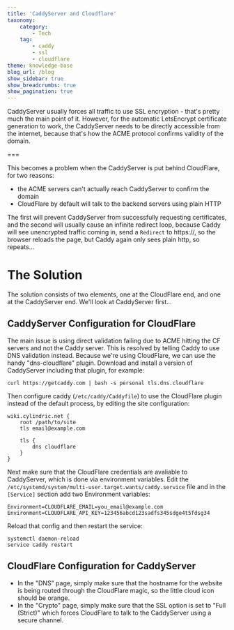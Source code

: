 ```yaml
---
title: 'CaddyServer and Cloudflare'
taxonomy:
    category:
        - Tech
    tag:
        - caddy
        - ssl
        - cloudflare
theme: knowledge-base
blog_url: /blog
show_sidebar: true
show_breadcrumbs: true
show_pagination: true
---
```


CaddyServer usually forces all traffic to use SSL encryption - that's pretty much the main point of it. However, for the automatic LetsEncrypt certificate generation to work, the CaddyServer needs to be directly accessible from the internet, because that's how the ACME protocol confirms validity of the domain. 

===

This becomes a problem when the CaddyServer is put behind CloudFlare, for two reasons:

* the ACME servers can't actually reach CaddyServer to confirm the domain
* CloudFlare by default will talk to the backend servers using plain HTTP

The first will prevent CaddyServer from successfully requesting certificates, and the second will usually cause an infinite redirect loop, because Caddy will see unencrypted traffic coming in, send a `Redirect` to https://, so the browser reloads the page, but Caddy again only sees plain http, so repeats...

# The Solution
The solution consists of two elements, one at the CloudFlare end, and one at the CaddyServer end. We'll look at CaddyServer first...

## CaddyServer Configuration for CloudFlare
The main issue is using direct validation failing due to ACME hitting the CF servers and not the Caddy server. This is resolved by telling Caddy to use DNS validation instead. Because we're using CloudFlare, we can use the handy "dns-cloudflare" plugin. Download and install a version of CaddyServer including that plugin, for example:

``` curl https://getcaddy.com | bash -s personal tls.dns.cloudflare ```

Then configure caddy (`/etc/caddy/Caddyfile`) to use the CloudFlare plugin instead of the default process, by editing the site configuration:

```
wiki.cylindric.net {
    root /path/to/site
    tls email@example.com
    
    tls {
        dns cloudflare
    }
}
```

Next make sure that the CloudFlare credentials are avaliable to CaddyServer, which is done via environment variables.
Edit the `/etc/systemd/system/multi-user.target.wants/caddy.service` file and in the `[Service]` section add two Environment variables:

```
Environment=CLOUDFLARE_EMAIL=you_email@example.com
Environment=CLOUDFLARE_API_KEY=123456abcd123sadfs345sdge4t5fdsg34
```

Reload that config and then restart the service:
```
systemctl daemon-reload
service caddy restart
```

## CloudFlare Configuration for CaddyServer
* In the "DNS" page, simply make sure that the hostname for the website is being routed through the CloudFlare magic, so the little cloud icon should be orange.
* In the "Crypto" page, simply make sure that the SSL option is set to "Full (Strict)" which forces CloudFlare to talk to the CaddyServer using a secure channel.
